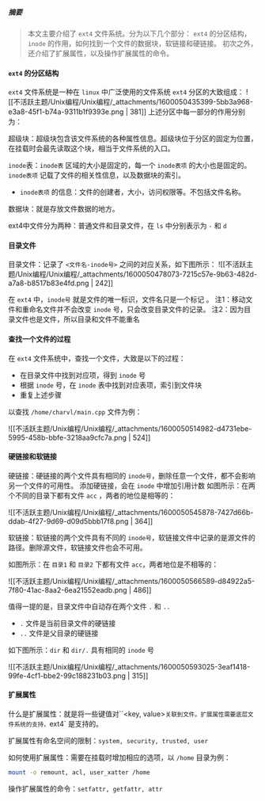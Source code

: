 > 
##### 摘要
> 本文主要介绍了 `ext4` 文件系统。分为以下几个部分：
> `ext4` 的分区结构，`inode` 的作用，如何找到一个文件的数据块，软链接和硬链接。
> 初次之外，还介绍了扩展属性，以及操作扩展属性的命令。



#### `ext4` 的分区结构
`ext4` 文件系统是一种在 `linux` 中广泛使用的文件系统
`ext4` 分区的大致组成：
![[不活跃主题/Unix编程/Unix编程/_attachments/1600050435399-5bb3a968-e3a8-45f1-b74a-9311b1f9393e.png | 381]]
上述分区中每一部分的作用分别为：

超级块：超级块包含该文件系统的各种属性信息。超级块位于分区的固定为位置，在挂载时会最先读取这个块，相当于文件系统的入口。

`inode`表：`inode表` 区域的大小是固定的，每一个 `inode表项` 的大小也是固定的。`inode表项` 记载了文件的相关性信息，以及数据块的索引。

- `inode表项` 的信息：文件的创建者，大小，访问权限等。不包括文件名称。

数据块：就是存放文件数据的地方。

ext4中文件分为两种：普通文件和目录文件，在 `ls` 中分别表示为 `-` 和 `d`


#### 目录文件
目录文件：记录了 `<文件名-inode号>` 之间的对应关系，如下图所示：
![[不活跃主题/Unix编程/Unix编程/_attachments/1600050478073-7215c57e-9b63-482d-a7a8-b8517b83e4fd.png | 242]]

在 `ext4` 中，`inode号` 就是文件的唯一标识，文件名只是一个标记 。
注1：移动文件和重命名文件并不会改变 `inode` 号，只会改变目录文件的记录。
注2：因为目录文件也是文件，所以目录和文件不能重名


#### 查找一个文件的过程
在 `ext4` 文件系统中，查找一个文件，大致是以下的过程：

- 在目录文件中找到对应项，得到 `inode` 号
- 根据 `inode` 号，在 `inode` 表中找到对应表项，索引到文件块
- 重复上述步骤

以查找 `/home/charvl/main.cpp` 文件为例：

![[不活跃主题/Unix编程/Unix编程/_attachments/1600050514982-d4731ebe-5995-458b-bbfe-3218aa9cfc7a.png | 524]]


#### 硬链接和软链接
硬链接：硬链接的两个文件具有相同的 `inode号`，删除任意一个文件，都不会影响另一个文件的可用性。
添加硬链接，会在 `inode` 中增加引用计数
如图所示：在两个不同的目录下都有文件 `acc` ，两者的地位是相等的：

![[不活跃主题/Unix编程/Unix编程/_attachments/1600050545878-7427d66b-ddab-4f27-9d69-d09d5bbb17f8.png | 364]]

软链接：软链接的两个文件具有不同的 `inode号`，软链接文件中记录的是源文件的路径。删除源文件，软链接文件也会不可用。

如图所示：在 `目录1` 和 `目录2` 下都有文件 `acc`，两者地位是不相等的：

![[不活跃主题/Unix编程/Unix编程/_attachments/1600050566589-d84922a5-7f80-41ac-8aa2-6ea21552eadb.png | 486]]

值得一提的是，目录文件中自动存在两个文件 `.` 和 `..`

- `.` 文件是当前目录文件的硬链接
- `..` 文件是父目录的硬链接

如下图所示：`dir` 和 `dir/.` 具有相同的 `inode` 号

![[不活跃主题/Unix编程/Unix编程/_attachments/1600050593025-3eaf1418-99fe-4cf1-bbe2-99c188231b03.png | 315]]


#### 扩展属性
什么是扩展属性：就是将一些键值对``<key, value>`关联到文件。扩展属性需要底层文件系统的支持，`ext4` 是支持的。

扩展属性有命名空间的限制：`system, security, trusted, user`

如何使用扩展属性：需要在挂载时增加相应的选项，以 `/home` 目录为例：

```bash
mount -o remount, acl, user_xatter /home
```

操作扩展属性的命令：`setfattr, getfattr, attr`
